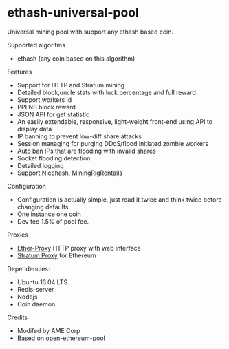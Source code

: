 # ethash-universal-pool
Universal mining pool with support any ethash based coin.

Supported algoritms
- ethash (any coin based on this algorithm)

Features
- Support for HTTP and Stratum mining
- Detailed block,uncle stats with luck percentage and full reward
- Support workers id
- PPLNS block reward
- JSON API for get statistic
- An easily extendable, responsive, light-weight front-end using API to display data
- IP banning to prevent low-diff share attacks
- Session managing for purging DDoS/flood initiated zombie workers
- Auto ban IPs that are flooding with invalid shares
- Socket flooding detection
- Detailed logging
- Support Nicehash, MiningRigRentails

Configuration
- Configuration is actually simple, just read it twice and think twice before changing defaults.
- One instance one coin
- Dev fee 1.5% of pool fee.

Proxies

- [Ether-Proxy](https://github.com/sammy007/ether-proxy) HTTP proxy with web interface
- [Stratum Proxy](https://github.com/Atrides/eth-proxy) for Ethereum

Dependencies:
- Ubuntu 16.04 LTS
- Redis-server
- Nodejs
- Coin daemon

Credits
- Modifed by AME Corp
- Based on open-ethereum-pool
